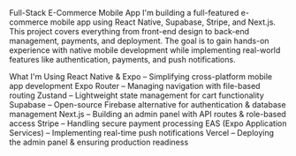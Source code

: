 Full-Stack E-Commerce Mobile App
I'm building a full-featured e-commerce mobile app using React Native, Supabase, Stripe, and Next.js. This project covers everything from front-end design to back-end management, payments, and deployment. The goal is to gain hands-on experience with native mobile development while implementing real-world features like authentication, payments, and push notifications.

What I'm Using
React Native & Expo – Simplifying cross-platform mobile app development
Expo Router – Managing navigation with file-based routing
Zustand – Lightweight state management for cart functionality
Supabase – Open-source Firebase alternative for authentication & database management
Next.js – Building an admin panel with API routes & role-based access
Stripe – Handling secure payment processing
EAS (Expo Application Services) – Implementing real-time push notifications
Vercel – Deploying the admin panel & ensuring production readiness